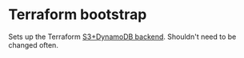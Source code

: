 # Terraform bootstrap

Sets up the Terraform [S3+DynamoDB backend](https://www.terraform.io/docs/backends/types/s3.html). Shouldn't need to be changed often.
